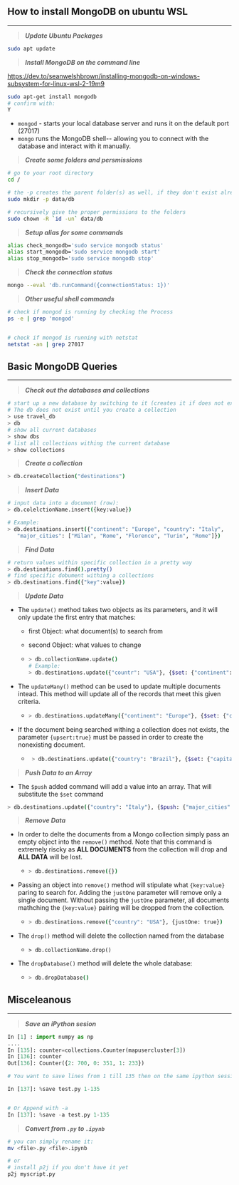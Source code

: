 ## How to install MongoDB on ubuntu WSL
---

> **_Update Ubuntu Packages_**

```bash
sudo apt update
```

> **_Install MongoDB on the command line_**

https://dev.to/seanwelshbrown/installing-mongodb-on-windows-subsystem-for-linux-wsl-2-19m9

```bash
sudo apt-get install mongodb
# confirm with:
Y
```

* `mongod` - starts your local database server and runs it on the default port (27017)
* `mongo` runs the MongoDB shell-- allowing you to connect with the database and interact with it manually.


> **_Create some folders and persmissions_**

```bash
# go to your root directory
cd /

# the -p creates the parent folder(s) as well, if they don't exist already
sudo mkdir -p data/db 

# recursively give the proper permissions to the folders
sudo chown -R `id -un` data/db
```


> **_Setup alias for some commands_**

```bash
alias check_mongodb='sudo service mongodb status'
alias start_mongodb='sudo service mongodb start'
alias stop_mongodb='sudo service mongodb stop'
```

> **_Check the connection status_**
```bash
mongo --eval 'db.runCommand({connectionStatus: 1})'
```


> **_Other useful shell commands_**

```bash
# check if mongod is running by checking the Process
ps -e | grep 'mongod'


# check if mongod is running with netstat
netstat -an | grep 27017
```


## Basic MongoDB Queries
---


> **_Check out the databases and collections_**

```bash
# start up a new database by switching to it (creates it if does not exist).
# The db does not exist until you create a collection
> use travel_db
> db
# show all current databases
> show dbs
# list all collections withing the current database
> show collections
```

> **_Create a collection_**

```bash
> db.createCollection("destinations")
```


> **_Insert Data_**
```bash
# input data into a document (row):
> db.colelctionName.insert({key:value})

# Example:
> db.destinations.insert({"continent": "Europe", "country": "Italy", 
   "major_cities": ["Milan", "Rome", "Florence", "Turin", "Rome"]})
```

> **_Find Data_**
```bash
# return values within specific collection in a pretty way
> db.destinations.find().pretty()
# find specific dobument withing a collections
> db.destinations.find({"key":value})
```

> **_Update Data_**

* The `update()` method takes two objects as its parameters, and it will only update the first entry that matches:
    - first Object: what document(s) to search from
    - second Object: what values to change

    - ```bash
      > db.collectionName.update()
      # Example:
      > db.destinations.update({"countr": "USA"}, {$set: {"continent": "Antarctica"}})
      ```

* The `updateMany()` method can be used to update multiple documents intead. 
This method will update all of the records that meet this given criteria.

    - ```bash
      > db.destinations.updateMany({"continent": "Europe"}, {$set: {"continent": "Antarctica"}})
      ```

* If the document being searched withing a collection does not exists, the parameter `{upsert:true}` must be passed in order to create the nonexisting document.

    - ```bash
       > db.destinations.update({"country": "Brazil"}, {$set: {"capital": "Brasilia"}}, {upsert: true})
        ```

> **_Push Data to an Array_**

* The `$push` added command will add a value into an array. That will substitute the `$set` command

```bash
> db.destinations.update({"country": "Italy"}, {$push: {"major_cities": "Siena"}})
```

> **_Remove Data_**

* In order to delte the documents from a Mongo collection simply pass an empty object into the `remove()` method. Note that this command is extremely riscky as **ALL DOCUMENTS** from the collection will drop and **ALL DATA** will be lost.

    - ```bash
      > db.destinations.remove({})
      ```

* Passing an object into `remove()` method will stipulate what `{key:value}` paring to search for. Adding the `justOne` parameter will remove only a single document. Without passing the `justOne` parameter, all documents mathching the `{key:value}` pairing will be dropped from the collection.

    - ```bash
      > db.destinations.remove({"country": "USA"}, {justOne: true}) 
      ```

* The `drop()` method will delete the collection named from the database

    - ```
      > db.collectionName.drop()
      ```

* The `dropDatabase()` method will delete the whole database:

    - ```bash
      > db.dropDatabase()
      ```



## Misceleanous
---

> **_Save an iPython sesion_**

```python
In [1] : import numpy as np
....
In [135]: counter=collections.Counter(mapusercluster[3])
In [136]: counter
Out[136]: Counter({2: 700, 0: 351, 1: 233})

# You want to save lines from 1 till 135 then on the same ipython session use this command

In [137]: %save test.py 1-135


# Or Append with -a 
In [137]: %save -a test.py 1-135

```

> **_Convert from `.py` to `.ipynb`_**

```bash
# you can simply rename it:
mv <file>.py <file>.ipynb

# or
# install p2j if you don't have it yet
p2j myscript.py
```

